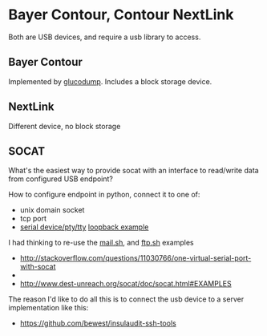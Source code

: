 
# Bayer Contour, Contour NextLink

Both are USB devices, and require a usb library to access.

## Bayer Contour

Implemented by
[glucodump](https://bitbucket.org/iko/glucodump/src/ce8da3e63217/glucodump/usbcomm.py?at=default).
Includes a block storage device.

## NextLink
Different device, no block storage


## SOCAT

What's the easiest way to provide socat with an interface to read/write data
from configured USB endpoint?

How to configure endpoint in python, connect it to one of:
  * unix domain socket
  * tcp port
  * [serial device/pty/tty](http://stackoverflow.com/questions/2500420/fake-serial-communication-under-linux)
    [loopback example](http://stackoverflow.com/questions/2192939/software-serial-port-loopback-on-linux?rq=1)

I had thinking to re-use the
[mail.sh](https://github.com/craSH/socat/blob/master/mail.sh),
and
[ftp.sh](https://github.com/craSH/socat/blob/master/ftp.sh) examples
* http://stackoverflow.com/questions/11030766/one-virtual-serial-port-with-socat
* 
* http://www.dest-unreach.org/socat/doc/socat.html#EXAMPLES


The reason I'd like to do all this is to connect the usb device to a
server implementation like this:
  * https://github.com/bewest/insulaudit-ssh-tools



